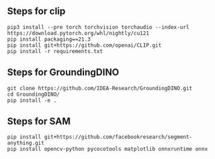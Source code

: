 ## Steps for clip
```
pip3 install --pre torch torchvision torchaudio --index-url https://download.pytorch.org/whl/nightly/cu121
pip install packaging==21.3 
pip install git+https://github.com/openai/CLIP.git
pip install -r requirements.txt    
```
## Steps for GroundingDINO
```
git clone https://github.com/IDEA-Research/GroundingDINO.git
cd GroundingDINO/
pip install -e .
```

## Steps for SAM
```
pip install git+https://github.com/facebookresearch/segment-anything.git
pip install opencv-python pycocotools matplotlib onnxruntime onnx
```